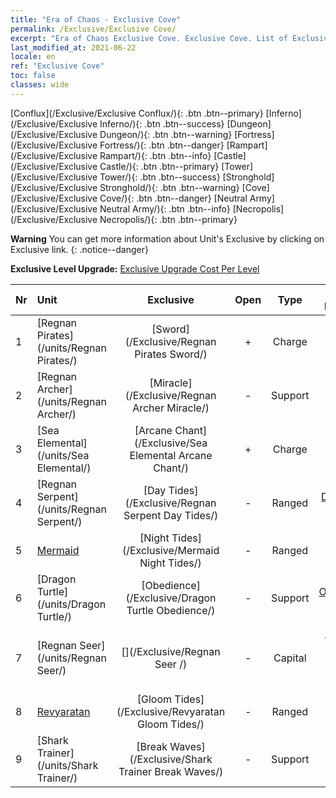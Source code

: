 ```yaml
---
title: "Era of Chaos - Exclusive Cove"
permalink: /Exclusive/Exclusive Cove/
excerpt: "Era of Chaos Exclusive Cove. Exclusive Cove. List of Exclusive Cove in Era of Chaos"
last_modified_at: 2021-06-22
locale: en
ref: "Exclusive Cove"
toc: false
classes: wide
---
```

 [Conflux](/Exclusive/Exclusive Conflux/){: .btn .btn--primary} [Inferno](/Exclusive/Exclusive Inferno/){: .btn .btn--success} [Dungeon](/Exclusive/Exclusive Dungeon/){: .btn .btn--warning} [Fortress](/Exclusive/Exclusive Fortress/){: .btn .btn--danger} [Rampart](/Exclusive/Exclusive Rampart/){: .btn .btn--info} [Castle](/Exclusive/Exclusive Castle/){: .btn .btn--primary} [Tower](/Exclusive/Exclusive Tower/){: .btn .btn--success} [Stronghold](/Exclusive/Exclusive Stronghold/){: .btn .btn--warning} [Cove](/Exclusive/Exclusive Cove/){: .btn .btn--danger} [Neutral Army](/Exclusive/Exclusive Neutral Army/){: .btn .btn--info} [Necropolis](/Exclusive/Exclusive Necropolis/){: .btn .btn--primary} 

**Warning** You can get more information about Unit's Exclusive by clicking on Exclusive link. 
{: .notice--danger}

 **Exclusive Level Upgrade:** [Exclusive Upgrade Cost Per Level](/Exclusive/ExclusiveUpgradeCostPerLevel/)

  | Nr |         Unit        | Exclusive | Open  |    Type   |  Item to Rank UP      |  Skin   |
  |:---|:--------------------|:-------------:|:-----:|:---------:|:---------------------:|:-------:|
  | 1  | [Regnan Pirates](/units/Regnan Pirates/) | [Sword](/Exclusive/Regnan Pirates Sword/) | + | Charge | [Sword Token](/Items/con_912/) | - |
  | 2  | [Regnan Archer](/units/Regnan Archer/) | [Miracle](/Exclusive/Regnan Archer Miracle/) | - | Support | - | - |
  | 3  | [Sea Elemental](/units/Sea Elemental/) | [Arcane Chant](/Exclusive/Sea Elemental Arcane Chant/) | + | Charge | [Arcane Chant Token](/Items/con_915/) | - |
  | 4  | [Regnan Serpent](/units/Regnan Serpent/) | [Day Tides](/Exclusive/Regnan Serpent Day Tides/) | - | Ranged | [Day Tides Token](/Items/con_1003/) | [Day Tides Special Skin](/Items/con_671/) |
  | 5  | [Mermaid](/units/Mermaid/) | [Night Tides](/Exclusive/Mermaid Night Tides/) | - | Ranged | [Night Tides Token](/Items/con_1004/) | [Night Tides Special Skin](/Items/con_672/) |
  | 6  | [Dragon Turtle](/units/Dragon Turtle/) | [Obedience](/Exclusive/Dragon Turtle Obedience/) | - | Support | [Obedience Token](/Items/con_1005/) | [Obedience Special Skin](/Items/con_673/) |
  | 7  | [Regnan Seer](/units/Regnan Seer/) | [](/Exclusive/Regnan Seer /) | - | Capital | [The City by the Ocean Banner Soul](/Items/con_1006/) | [Tool_2990709](/Items/con_674/) |
  | 8  | [Revyaratan](/units/Revyaratan/) | [Gloom Tides](/Exclusive/Revyaratan Gloom Tides/) | - | Ranged | - | - |
  | 9  | [Shark Trainer](/units/Shark Trainer/) | [Break Waves](/Exclusive/Shark Trainer Break Waves/) | - | Support | - | - |
